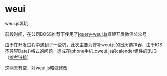 # weui
weui.js填坑
<p>前段时间，在公司BOSS推荐下使用了<a href="https://github.com/lihongxun945/jquery-weui">jquery-weui.js</a>框架开发微信公众号</p>
<p>由于在开发过程中遇到了一些坑，此次主要为修补weui.js的日历选择器，由于IOS不兼容Date()格式的问题，造成在iphone手机上weui.js的calender组件的BUG（<a href="https://github.com/lihongxun945/jquery-weui/issues/398">参考链接</a>）</p>
<p>这两天有空，对weui.js略做修改</p>
